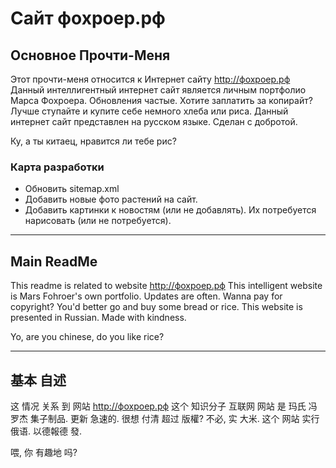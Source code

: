 # Сайт фохроер.рф

## Основное Прочти-Меня
Этот прочти-меня относится к Интернет сайту http://фохроер.рф
Данный интеллигентный интернет сайт является личным портфолио Марса Фохроера. Обновления частые.
Хотите заплатить за копирайт? Лучше ступайте и купите себе немного хлеба или риса.
Данный интернет сайт представлен на русском языке. Сделан с добротой.

Ку, а ты китаец, нравится ли тебе рис?

### Карта разработки

* Обновить sitemap.xml
* Добавить новые фото растений на сайт.
* Добавить картинки к новостям (или не добавлять). Их потребуется нарисовать (или не потребуется).

********************************************************

## Main ReadMe
This readme is related to website http://фохроер.рф
This intelligent website is Mars Fohroer's own portfolio. Updates are often. 
Wanna pay for copyright? You'd better go and buy some bread or rice.
This website is presented in Russian. Made with kindness.

Yo, are you chinese, do you like rice?

********************************************************

## 基本 自述
这 情况 关系 到 网站 http://фохроер.рф
这个 知识分子 互联网 网站 是 玛氏 冯罗杰 集子制品. 更新 急速的.
很想 付清 超过 版權? 不必, 实 大米.
这个 网站 实行 俄语. 以德報德 發.

喂, 你 有趣地 吗?
